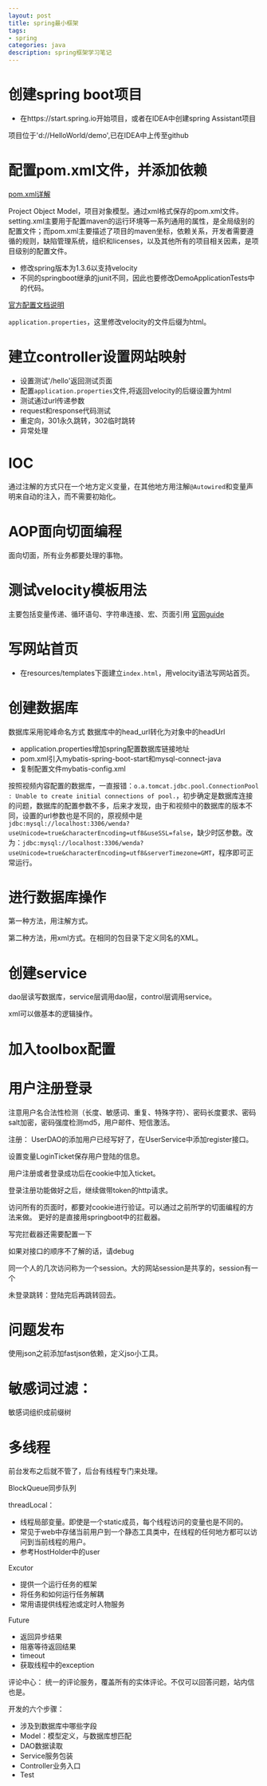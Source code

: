 ```yaml
---
layout: post
title: spring最小框架
tags:
- spring
categories: java
description: spring框架学习笔记
---
```


# 创建spring boot项目
* 在https://start.spring.io开始项目，或者在IDEA中创建spring Assistant项目

项目位于'd://HelloWorld/demo',已在IDEA中上传至github

# 配置pom.xml文件，并添加依赖
[pom.xml详解](https://blog.csdn.net/u012152619/article/details/51485297)

Project Object Model，项目对象模型。通过xml格式保存的pom.xml文件。setting.xml主要用于配置maven的运行环境等一系列通用的属性，是全局级别的配置文件；而pom.xml主要描述了项目的maven坐标，依赖关系，开发者需要遵循的规则，缺陷管理系统，组织和licenses，以及其他所有的项目相关因素，是项目级别的配置文件。

* 修改spring版本为1.3.6以支持velocity
* 不同的springboot继承的junit不同，因此也要修改DemoApplicationTests中的代码。


[官方配置文档说明](https://docs.spring.io/spring-boot/docs/1.0.x-SNAPSHOT/reference/html/)

`application.properties`，这里修改velocity的文件后缀为html。

# 建立controller设置网站映射
* 设置测试'/hello'返回测试页面
* 配置`application.properties`文件,将返回velocity的后缀设置为html
* 测试通过url传递参数
* request和response代码测试
* 重定向，301永久跳转，302临时跳转
* 异常处理

# IOC
通过注解的方式只在一个地方定义变量，在其他地方用注解`@Autowired`和变量声明来自动的注入，而不需要初始化。

# AOP面向切面编程
面向切面，所有业务都要处理的事物。

# 测试velocity模板用法
主要包括变量传递、循环语句、字符串连接、宏、页面引用
[官网guide](https://blog.csdn.net/gaojinshan/article/details/23945879)

# 写网站首页
* 在resources/templates下面建立`index.html`，用velocity语法写网站首页。

# 创建数据库

数据库采用驼峰命名方式 数据库中的head_url转化为对象中的headUrl

* application.properties增加spring配置数据库链接地址
* pom.xml引入mybatis-spring-boot-start和mysql-connect-java
* 复制配置文件mybatis-config.xml

按照视频内容配置的数据库，一直报错：`o.a.tomcat.jdbc.pool.ConnectionPool      : Unable to create initial connections of pool.`，初步确定是数据库连接的问题，数据库的配置参数不多，后来才发现，由于和视频中的数据库的版本不同，设置的url参数也是不同的，原视频中是`jdbc:mysql://localhost:3306/wenda?useUnicode=true&characterEncoding=utf8&useSSL=false`，缺少时区参数。改为：`jdbc:mysql://localhost:3306/wenda?useUnicode=true&characterEncoding=utf8&serverTimezone=GMT`，程序即可正常运行。

# 进行数据库操作
第一种方法，用注解方式。

第二种方法，用xml方式。在相同的包目录下定义同名的XML。

# 创建service
dao层读写数据库，service层调用dao层，control层调用service。


xml可以做基本的逻辑操作。
# 加入toolbox配置


# 用户注册登录
注意用户名合法性检测（长度、敏感词、重复、特殊字符）、密码长度要求、密码salt加密，密码强度检测md5，用户邮件、短信激活。

注册：
UserDAO的添加用户已经写好了，在UserService中添加register接口。

设置变量LoginTicket保存用户登陆的信息。

用户注册或者登录成功后在cookie中加入ticket。

登录注册功能做好之后，继续做带token的http请求。

访问所有的页面时，都要对cookie进行验证。可以通过之前所学的切面编程的方法来做。
更好的是直接用springboot中的拦截器。

写完拦截器还需要配置一下

如果对接口的顺序不了解的话，请debug

同一个人的几次访问称为一个session。大的网站session是共享的，session有一个


未登录跳转：登陆完后再跳转回去。

# 问题发布
使用json之前添加fastjson依赖，定义jso小工具。

# 敏感词过滤：
敏感词组织成前缀树

# 多线程
前台发布之后就不管了，后台有线程专门来处理。

BlockQueue同步队列

threadLocal：
* 线程局部变量。即使是一个static成员，每个线程访问的变量也是不同的。
* 常见于web中存储当前用户到一个静态工具类中，在线程的任何地方都可以访问到当前线程的用户。
* 参考HostHolder中的user

Excutor
* 提供一个运行任务的框架
* 将任务和如何运行任务解耦
* 常用语提供线程池或定时人物服务

Future
* 返回异步结果
* 阻塞等待返回结果
* timeout
* 获取线程中的exception


评论中心：
统一的评论服务，覆盖所有的实体评论。不仅可以回答问题，站内信也是。

开发的六个步骤：
* 涉及到数据库中哪些字段
* Model：模型定义，与数据库想匹配
* DAO数据读取
* Service服务包装
* Controller业务入口
* Test
